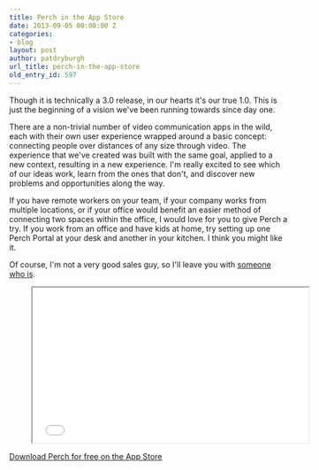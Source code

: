 ```yaml
---
title: Perch in the App Store
date: 2013-09-05 00:00:00 Z
categories:
- blog
layout: post
author: patdryburgh
url_title: perch-in-the-app-store
old_entry_id: 597
---
```


Though it is technically a 3.0 release, in our hearts it's our true 1.0. This is just the beginning of a vision we've been running towards since day one.

There are a non-trivial number of video communication apps in the wild, each with their own user experience wrapped around a basic concept: connecting people over distances of any size through video. The experience that we've created was built with the same goal, applied to a new context, resulting in a new experience. I'm really excited to see which of our ideas work, learn from the ones that don't, and discover new problems and opportunities along the way.

If you have remote workers on your team, if your company works from multiple locations, or if your office would benefit an easier method of connecting two spaces within the office, I would love for you to give Perch a try. If you work from an office and have kids at home, try setting up one Perch Portal at your desk and another in your kitchen. I think you might like it.

Of course, I'm not a very good sales guy, so I'll leave you with [someone who is][1].

<figure class="video">
<iframe src="//player.vimeo.com/video/71929407" width="500" height="281" webkitallowfullscreen mozallowfullscreen allowfullscreen></iframe>
</figure>

<a href="http://download.perch.co/patdryburgh">Download Perch for free on the App Store</a>

[1]: http://sandwichvideo.com